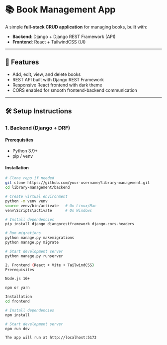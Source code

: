# 📚 Book Management App

A simple **full-stack CRUD application** for managing books, built with:

- **Backend**: Django + Django REST Framework (API)
- **Frontend**: React + TailwindCSS (UI)

---

## 🚀 Features
- Add, edit, view, and delete books
- REST API built with Django REST Framework
- Responsive React frontend with dark theme
- CORS enabled for smooth frontend-backend communication

---

## 🛠️ Setup Instructions

### 1. Backend (Django + DRF)

#### Prerequisites
- Python 3.9+
- pip / venv

#### Installation
```bash
# Clone repo if needed
git clone https://github.com/your-username/library-management.git
cd library-management/backend

# Create virtual environment
python -m venv venv
source venv/bin/activate   # On Linux/Mac
venv\Scripts\activate      # On Windows

# Install dependencies
pip install django djangorestframework django-cors-headers

# Run migrations
python manage.py makemigrations
python manage.py migrate

# Start development server
python manage.py runserver

2. Frontend (React + Vite + TailwindCSS)
Prerequisites

Node.js 16+

npm or yarn

Installation
cd frontend

# Install dependencies
npm install

# Start development server
npm run dev

The app will run at http://localhost:5173
